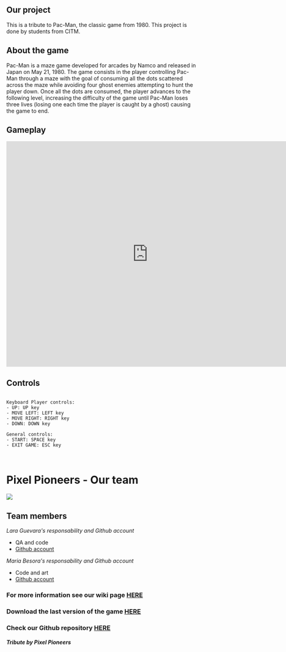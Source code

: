 


## Our project 

This is a tribute to Pac-Man, the classic game from 1980. This project is done by students from CITM.

## About the game

Pac-Man is a maze game developed for arcades by Namco and released in Japan on May 21, 1980. The game consists in the player controlling Pac-Man through a maze with the goal of consuming all the dots scattered across the maze while avoiding four ghost enemies attempting to hunt the player down. Once all the dots are consumed, the player advances to the following level, increasing the difficulty of the game until Pac-Man loses three lives (losing one each time the player is caught by a ghost) causing the game to end.

## Gameplay

<iframe width="740" height="590" src="https://www.youtube.com/watch?v=tNBN89cQTlE" frameborder="0" allowfullscreen></iframe>

## Controls
~~~~~~~~~~~~~~~

Keyboard Player controls:
- UP: UP key
- MOVE LEFT: LEFT key
- MOVE RIGHT: RIGHT key
- DOWN: DOWN key

General controls:
- START: SPACE key
- EXIT GAME: ESC key



~~~~~~~~~~~~~~~

# Pixel Pioneers - Our team

![](frozenSlothStudios_team.JPG)

## Team members

_Lara Guevara's responsability and Github account_

* QA and code
* [Github account]([https://github.com/LaraGuevara])

_Maria Besora's responsability and Github account_

* Code and art
* [Github account]([https://github.com/mariabeo])





### For more information see our wiki page [HERE](https://github.com/LaraGuevara/Pac-Man/wiki)
### Download the last version of the game [HERE](https://github.com/LaraGuevara/Pac-Man/releases/download/Release/PixelPioneers_PacMan_v0.5.zip)
### Check our Github repository [HERE](https://github.com/LaraGuevara/Pac-Man)




#### _Tribute by Pixel Pioneers_
